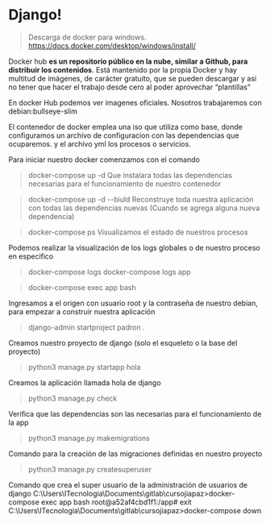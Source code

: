 # Django!

> Descarga de docker para windows. https://docs.docker.com/desktop/windows/install/ 

Docker hub **es un repositorio público en la nube, similar a Github, para distribuir los contenidos**. Está mantenido por la propia Docker y hay multitud de imágenes, de carácter gratuito, que se pueden descargar y asi no tener que hacer el trabajo desde cero al poder aprovechar “plantillas”

En docker Hub podemos ver imagenes oficiales. Nosotros trabajaremos con debian:bullseye-slim 

El contenedor de docker emplea una iso que utiliza como base, donde configuramos un archivo de configuracion con las dependencias que ocuparemos. y el archivo yml los procesos o servicios. 

Para iniciar nuestro docker comenzamos con el comando
 > docker-compose up -d
Que instalara todas las dependencias necesarias para el funcionamiento de nuestro contenedor

> docker-compose up -d --biuld
Reconstruye toda nuestra aplicación con todas las dependencias nuevas (Cuando se agrega alguna nueva dependencia)

> docker-compose ps
Visualizamos el estado de nuestros procesos

Podemos realizar la visualización de los logs globales o de nuestro proceso en especifico
> docker-compose logs
docker-compose logs app

> docker-compose exec app bash 

Ingresamos a el origen con usuario root y la contraseña de nuestro debian, para empezar a construir nuestra aplicación

> django-admin startproject padron .

Creamos nuestro proyecto de django (solo el esqueleto o la base del proyecto)

> python3 manage.py startapp hola

Creamos la aplicación llamada hola de django

>python3 manage.py check

Verifica que las dependencias son las necesarias para el funcionamiento de la app

>python3 manage.py makemigrations

Comando para la creación de las migraciones definidas en nuestro proyecto

>python3 manage.py createsuperuser

Comando que crea el super usuario de la administración de usuarios de django
C:\Users\ITecnologia\Documents\gitlab\cursojiapaz>docker-compose exec app bash
root@a52af4cbd1f1:/app# exit
C:\Users\ITecnologia\Documents\gitlab\cursojiapaz>docker-compose down


